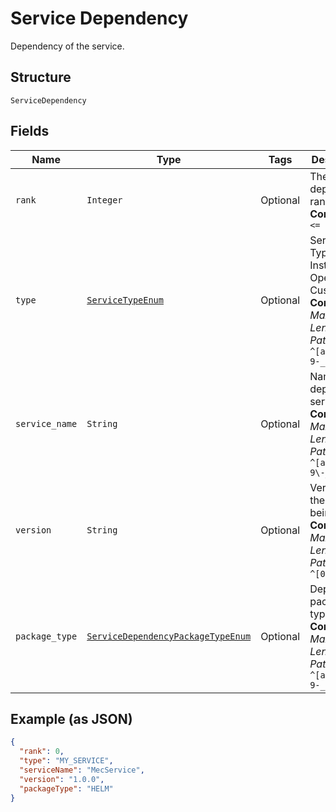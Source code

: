 
# Service Dependency

Dependency of the service.

## Structure

`ServiceDependency`

## Fields

| Name | Type | Tags | Description |
|  --- | --- | --- | --- |
| `rank` | `Integer` | Optional | The dependency rank.<br>**Constraints**: `<= 2048` |
| `type` | [`ServiceTypeEnum`](../../doc/models/service-type-enum.md) | Optional | Service Type e.g. Installation, Operations, Custom.<br>**Constraints**: *Maximum Length*: `100`, *Pattern*: `^[a-zA-Z0-9-_.]+$` |
| `service_name` | `String` | Optional | Name of the dependent service.<br>**Constraints**: *Maximum Length*: `64`, *Pattern*: `^[a-zA-Z0-9\-_]+$` |
| `version` | `String` | Optional | Version of the service being used.<br>**Constraints**: *Maximum Length*: `10`, *Pattern*: `^[0-9\.]+$` |
| `package_type` | [`ServiceDependencyPackageTypeEnum`](../../doc/models/service-dependency-package-type-enum.md) | Optional | Deployment package type.<br>**Constraints**: *Maximum Length*: `100`, *Pattern*: `^[a-zA-Z0-9-_.]+$` |

## Example (as JSON)

```json
{
  "rank": 0,
  "type": "MY_SERVICE",
  "serviceName": "MecService",
  "version": "1.0.0",
  "packageType": "HELM"
}
```

